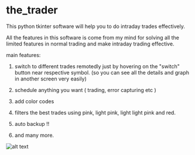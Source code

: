 # the_trader

This python tkinter software will help you to do intraday trades effectively.

All the features in this software is come from my mind for solving all the limited features in normal trading and make intraday trading effective.

main features:

1. switch to different trades remotedly just by hovering on the "switch" button near respective symbol. (so you can see all the details and graph in another screen very easily)


2. schedule anything you want ( trading, error capturing etc )


3. add color codes


4. filters the best trades using pink, light pink, light light pink and red.


5. auto backup !!


6. and many more.


![alt text](https://github.com/[username]/[reponame]/blob/[branch]/image.jpg?raw=true)
